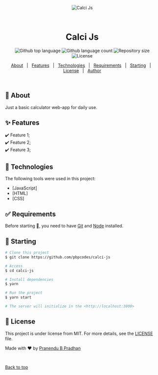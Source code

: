 <div align="center" id="top"> 
  <img src="./.github/app.gif" alt="Calci Js" />

  &#xa0;

  <!-- <a href="https://calcijs.netlify.app">Demo</a> -->
</div>

<h1 align="center">Calci Js</h1>

<p align="center">
  <img alt="Github top language" src="https://img.shields.io/github/languages/top/pbpcodes/calci-js?color=56BEB8">

  <img alt="Github language count" src="https://img.shields.io/github/languages/count/pbpcodes/calci-js?color=56BEB8">

  <img alt="Repository size" src="https://img.shields.io/github/repo-size/pbpcodes/calci-js?color=56BEB8">

  <img alt="License" src="https://img.shields.io/github/license/pbpcodes/calci-js?color=56BEB8">

  <!-- <img alt="Github issues" src="https://img.shields.io/github/issues/pbpcodes/calci-js?color=56BEB8" /> -->

  <!-- <img alt="Github forks" src="https://img.shields.io/github/forks/pbpcodes/calci-js?color=56BEB8" /> -->

  <!-- <img alt="Github stars" src="https://img.shields.io/github/stars/pbpcodes/calci-js?color=56BEB8" /> -->
</p>

<!-- Status -->

<!-- <h4 align="center"> 
	🚧  Calci Js 🚀 Under construction...  🚧
</h4> 

<hr> -->

<p align="center">
  <a href="#dart-about">About</a> &#xa0; | &#xa0; 
  <a href="#sparkles-features">Features</a> &#xa0; | &#xa0;
  <a href="#rocket-technologies">Technologies</a> &#xa0; | &#xa0;
  <a href="#white_check_mark-requirements">Requirements</a> &#xa0; | &#xa0;
  <a href="#checkered_flag-starting">Starting</a> &#xa0; | &#xa0;
  <a href="#memo-license">License</a> &#xa0; | &#xa0;
  <a href="https://github.com/pbpcodes" target="_blank">Author</a>
</p>

<br>

## :dart: About ##

Just a basic calculator web-app for daily use.

## :sparkles: Features ##

:heavy_check_mark: Feature 1;\
:heavy_check_mark: Feature 2;\
:heavy_check_mark: Feature 3;

## :rocket: Technologies ##

The following tools were used in this project:

- [JavaScript]
- [HTML]
- [CSS]

## :white_check_mark: Requirements ##

Before starting :checkered_flag:, you need to have [Git](https://git-scm.com) and [Node](https://nodejs.org/en/) installed.

## :checkered_flag: Starting ##

```bash
# Clone this project
$ git clone https://github.com/pbpcodes/calci-js

# Access
$ cd calci-js

# Install dependencies
$ yarn

# Run the project
$ yarn start

# The server will initialize in the <http://localhost:3000>
```

## :memo: License ##

This project is under license from MIT. For more details, see the [LICENSE](LICENSE.md) file.


Made with :heart: by <a href="https://github.com/pbpcodes" target="_blank">Pranendu B Pradhan</a>

&#xa0;

<a href="#top">Back to top</a>
